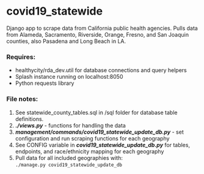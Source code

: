 # covid19_statewide
Django app to scrape data from California public health agencies.  Pulls data from Alameda, Sacramento, Riverside, Orange, Fresno, and San Joaquin counties, also Pasadena and Long Beach in LA.

### Requires:
* healthycity/rda_dev.util for database connections and query helpers
* Splash instance running on localhost:8050
* Python requests library

### File notes:

1. See statewide_county_tables.sql in /sql folder for database table definitions.
2. **_./views.py_** - functions for handling the data
3. **_management/commands/covid19_statewide_update_db.py_** - set configuration and run scraping functions for each geography
4. See CONFIG variable in **_covid19_statewide_update_db.py_** for tables, endpoints, and race/ethnicity mapping for each geography
5. Pull data for all included geographies with:  
`./manage.py covid19_statewide_update_db`

